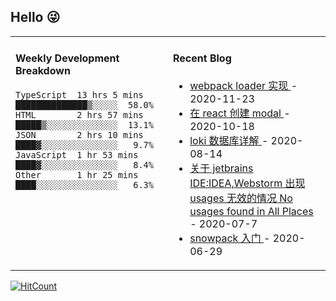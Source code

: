 ## Hello 😜
<table>
<tr>
<td valign="top" width="50%">

#### Weekly Development Breakdown
    

```text
TypeScript  13 hrs 5 mins  ██████████████▒░░░░░  58.0%
HTML        2 hrs 57 mins  █████▒░░░░░░░░░░░░░░  13.1%
JSON        2 hrs 10 mins  ████▓░░░░░░░░░░░░░░░   9.7%
JavaScript  1 hr 53 mins   ████▓░░░░░░░░░░░░░░░   8.4%
Other       1 hr 25 mins   ████░░░░░░░░░░░░░░░░   6.3%
```

</td>
<td valign="top" width="50%">

#### Recent Blog  
 

* <a href='http://www.cnblogs.com/Grewer/p/14028158.html' target='_blank'>webpack  loader 实现 </a> - 2020-11-23 
* <a href='http://www.cnblogs.com/Grewer/p/13837973.html' target='_blank'>在 react 创建 modal </a> - 2020-10-18 
* <a href='http://www.cnblogs.com/Grewer/p/13507197.html' target='_blank'>loki 数据库详解 </a> - 2020-08-14 
* <a href='http://www.cnblogs.com/Grewer/p/13262390.html' target='_blank'>关于 jetbrains IDE:IDEA,Webstorm 出现 usages 无效的情况 No usages found in All Places </a> - 2020-07-7 
* <a href='http://www.cnblogs.com/Grewer/p/13211077.html' target='_blank'>snowpack 入门 </a> - 2020-06-29 


</td>
</tr>
</table>


[![HitCount](http://hits.dwyl.com/grewer@grewercn/Grew'er.svg)](http://hits.dwyl.com/grewer@grewercn/Grew'er)
